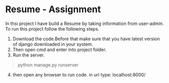 # Resume - Assignment
In thsi project I have build a Resume by taking information from user-admin.
To run this project follow the following steps.
1. Download the code.Before that make sure that you have latest version of django downloaded in your system.
2. Then open cmd and enter into project folder.
3. Run the server.
>python manage.py runserver
4. then open any browser to run code.
in url type: localhost:8000/
